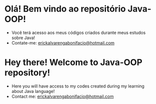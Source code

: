 # Olá! Bem vindo ao repositório Java-OOP!
- Você terá acesso aos meus códigos criados durante meus estudos sobre Java!
- Contate-me: erickalvarengabonifacio@hotmail.com

# Hey there! Welcome to Java-OOP repository!
- Here you will have access to my codes created during my learning about Java language!
- Contact me: erickalvarengabonifacio@hotmail.com
